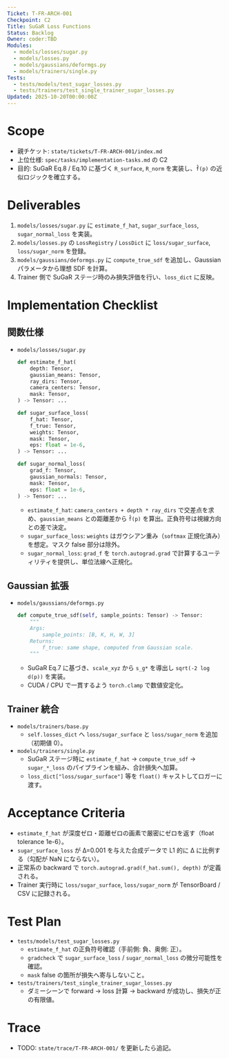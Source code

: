 ```yaml
---
Ticket: T-FR-ARCH-001
Checkpoint: C2
Title: SuGaR Loss Functions
Status: Backlog
Owner: coder:TBD
Modules:
  - models/losses/sugar.py
  - models/losses.py
  - models/gaussians/deformgs.py
  - models/trainers/single.py
Tests:
  - tests/models/test_sugar_losses.py
  - tests/trainers/test_single_trainer_sugar_losses.py
Updated: 2025-10-20T00:00:00Z
---
```


# Scope
- 親チケット: `state/tickets/T-FR-ARCH-001/index.md`
- 上位仕様: `spec/tasks/implementation-tasks.md` の C2
- 目的: SuGaR Eq.8 / Eq.10 に基づく `R_surface`, `R_norm` を実装し、`f̂(p)` の近似ロジックを確立する。

# Deliverables
1. `models/losses/sugar.py` に `estimate_f_hat`, `sugar_surface_loss`, `sugar_normal_loss` を実装。
2. `models/losses.py` の `LossRegistry` / `LossDict` に `loss/sugar_surface`, `loss/sugar_norm` を登録。
3. `models/gaussians/deformgs.py` に `compute_true_sdf` を追加し、Gaussian パラメータから理想 SDF を計算。
4. Trainer 側で SuGaR ステージ時のみ損失評価を行い、`loss_dict` に反映。

# Implementation Checklist
## 関数仕様
- `models/losses/sugar.py`
  ```python
  def estimate_f_hat(
      depth: Tensor,
      gaussian_means: Tensor,
      ray_dirs: Tensor,
      camera_centers: Tensor,
      mask: Tensor,
  ) -> Tensor: ...

  def sugar_surface_loss(
      f_hat: Tensor,
      f_true: Tensor,
      weights: Tensor,
      mask: Tensor,
      eps: float = 1e-6,
  ) -> Tensor: ...

  def sugar_normal_loss(
      grad_f: Tensor,
      gaussian_normals: Tensor,
      mask: Tensor,
      eps: float = 1e-6,
  ) -> Tensor: ...
  ```
  - `estimate_f_hat`: `camera_centers + depth * ray_dirs` で交差点を求め、`gaussian_means` との距離差から `f̂(p)` を算出。正負符号は視線方向との差で決定。
  - `sugar_surface_loss`: `weights` はガウシアン重み（`softmax` 正規化済み）を想定。マスク false 部分は除外。
  - `sugar_normal_loss`: `grad_f` を `torch.autograd.grad` で計算するユーティリティを提供し、単位法線へ正規化。

## Gaussian 拡張
- `models/gaussians/deformgs.py`
  ```python
  def compute_true_sdf(self, sample_points: Tensor) -> Tensor:
      """
      Args:
          sample_points: [B, K, H, W, 3]
      Returns:
          f_true: same shape, computed from Gaussian scale.
      """
  ```
  - SuGaR Eq.7 に基づき、`scale_xyz` から `s_g*` を導出し `sqrt(-2 log d(p))` を実装。
  - CUDA / CPU で一貫するよう `torch.clamp` で数値安定化。

## Trainer 統合
- `models/trainers/base.py`
  - `self.losses_dict` へ `loss/sugar_surface` と `loss/sugar_norm` を追加（初期値 0）。
- `models/trainers/single.py`
  - SuGaR ステージ時に `estimate_f_hat` → `compute_true_sdf` → `sugar_*_loss` のパイプラインを組み、合計損失へ加算。
  - `loss_dict["loss/sugar_surface"]` 等を `float()` キャストしてロガーに渡す。

# Acceptance Criteria
- `estimate_f_hat` が深度ゼロ・距離ゼロの画素で厳密にゼロを返す（float tolerance 1e-6）。
- `sugar_surface_loss` が Δ=0.001 を与えた合成データで L1 的に Δ に比例する（勾配が NaN にならない）。
- 正常系の backward で `torch.autograd.grad(f_hat.sum(), depth)` が定義される。
- Trainer 実行時に `loss/sugar_surface`, `loss/sugar_norm` が TensorBoard / CSV に記録される。

# Test Plan
- `tests/models/test_sugar_losses.py`
  - `estimate_f_hat` の正負符号確認（手前側: 負、奥側: 正）。
  - `gradcheck` で `sugar_surface_loss` / `sugar_normal_loss` の微分可能性を確認。
  - `mask` false の箇所が損失へ寄与しないこと。
- `tests/trainers/test_single_trainer_sugar_losses.py`
  - ダミーシーンで forward → loss 計算 → backward が成功し、損失が正の有限値。

# Trace
- TODO: `state/trace/T-FR-ARCH-001/` を更新したら追記。
